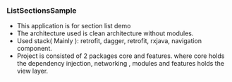 ### ListSectionsSample

- This application is for section list demo
- The architecture used is clean architecture without modules.
- Used stack( Mainly ): retrofit, dagger, retrofit, rxjava, navigation component.
- Project is consisted of 2 packages core and features. where core holds the dependency injection, networking , modules and features holds the view layer.

